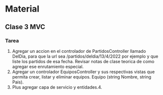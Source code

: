 # Material

## Clase 3 MVC
### Tarea
1. Agregar un accion en el controlador de PartidosController llamado DelDia, para que la url sea /partidos/deldia/13/4/2022 por ejemplo y que liste los partidos de esa fecha. Revisar notas de clase teorica de como agregar ese enrutamiento especial. 
2. Agregar un controlador EquiposController y sus respectivas vistas que permita crear, listar y eliminar equipos.  Equipo (string Nombre, string Pais).
3. Plus agregar capa de servicio y entidades.4. 
